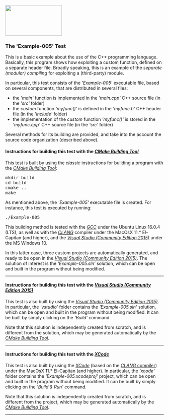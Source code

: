 <IMG src="http://davidcanino.github.io/img/logo-sun.jpg" border="0" width="180" height="97">

<H3>The 'Example-005' Test</H3>

This is a basic example about the use of the C++ programming language. Basically, this program shows how exploiting a custom function, defined on a separate header file. Broadly speaking, this is an example of the <i>separate (modular) compiling</i> for exploiting a (third-party) module.<p>In particular, this test consists of the <i>'Example-005'</i> executable file, based on several components, that are distributed in several files:<ul>
<li>the <i>'main'</i> function is implemented in the <i>'main.cpp'</i> C++ source file (in the <i>'src'</i> folder)</li>
<li>the <i>custom</i> function <i>'myfunc()'</i> is defined in the <i>'myfunc.h'</i> C++ header file (in the <i>'include'</i> folder)</li>
<li>the implementation of the <i>custom</i> function <i>'myfunc()'</i> is stored in the <i>'myfunc.cpp'</i> C++ source file (in the <i>'src'</i> folder)</li></ul><p>Several methods for its building are provided, and take into the account the source code organization (described above).<p>

<h4>Instructions for building this test with the <i><A href="http://cmake.org">CMake Building Tool</A></i></h4>

This test is built by using the <i>classic</i> instructions for building a program with the <i><A href="http://cmake.org">CMake Building Tool</A></i>:
<pre>mkdir build
cd build
cmake ..
make
</pre><p>As mentioned above, the <i>'Example-005'</i> executable file is created. For instance, this test is executed by running:<pre>./Example-005</pre><p>This building method is tested with the <A href="http://gcc.gnu.org/"><i>GCC</i></A> under the Ubuntu Linux 16.0.4 (LTS), as well as with the <A href="http://clang.llvm.org/"><i>CLANG</i></A> compiler under the MacOsX 11.* El-Capitan (and higher), and the <A href="http://www.visualstudio.com/"><i>Visual Studio (Community Edition 2015)</i></A> under the MS Windows 10.

In this latter case, three custom projects are automatically generated, and ready to be open in the <A href="http://www.visualstudio.com/"><i>Visual Studio (Community Edition 2015)</i></A>. The solution of interest is the <i>'Example-005.sln'</i> solution, which can be open and built in the program without being modified.<p><hr><p>

<h4>Instructions for building this test with the <i><A href="http://www.visualstudio.com/">Visual Studio (Community Edition 2015)</A></i></h4>

This test is also built by using the <A href="http://www.visualstudio.com/"><i>Visual Studio (Community Edition 2015)</i></A>. In particular, the <i>'vstudio'</i> folder contains the <i>'Example-005.sln'</i> solution, which can be open and built in the program without being modified. It can be built by simply clicking on the <i>'Build'</i> command.

Note that this solution is independently created from scratch, and is different from the solution, which may be generated automatically by the <i><A href="http://cmake.org">CMake Building Tool</A></i>.<p><hr><p>

<h4>Instructions for building this test with the <i><A href="http://developer.apple.com/xcode/">XCode</A></i></h4>

This test is also built by using the <A href="http://developer.apple.com/xcode/"><i>XCode</i></A> (based on the <A href="http://clang.llvm.org/"><i>CLANG</i> compiler</A>) under the MacOsX 11.* El-Capitan (and higher). In particular, the <i>'xcode'</i> folder contains the <i>'Example-005.xcodeproj'</i> project, which can be open and built in the program without being modified. It can be built by simply clicking on the <i>'Build & Run'</i> command.

Note that this solution is independently created from scratch, and is different from the project, which may be generated automatically by the <i><A href="http://cmake.org">CMake Building Tool</A></i>.<p><hr><p>
